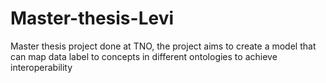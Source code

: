 # Master-thesis-Levi
Master thesis project done at TNO, the project aims to create a model that can map data label to concepts in different ontologies to achieve interoperability
